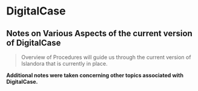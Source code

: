 # DigitalCase
## Notes on Various Aspects of the current version of DigitalCase

> Overview of Procedures will guide us through the current version of Islandora that is currently in place. 

**Additional notes were taken concerning other topics associated with DigitalCase.** 

